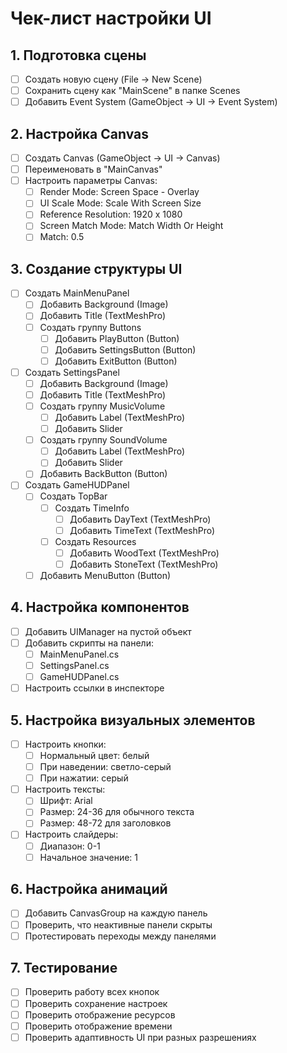 # Чек-лист настройки UI

## 1. Подготовка сцены
- [ ] Создать новую сцену (File -> New Scene)
- [ ] Сохранить сцену как "MainScene" в папке Scenes
- [ ] Добавить Event System (GameObject -> UI -> Event System)

## 2. Настройка Canvas
- [ ] Создать Canvas (GameObject -> UI -> Canvas)
- [ ] Переименовать в "MainCanvas"
- [ ] Настроить параметры Canvas:
  - [ ] Render Mode: Screen Space - Overlay
  - [ ] UI Scale Mode: Scale With Screen Size
  - [ ] Reference Resolution: 1920 x 1080
  - [ ] Screen Match Mode: Match Width Or Height
  - [ ] Match: 0.5

## 3. Создание структуры UI
- [ ] Создать MainMenuPanel
  - [ ] Добавить Background (Image)
  - [ ] Добавить Title (TextMeshPro)
  - [ ] Создать группу Buttons
    - [ ] Добавить PlayButton (Button)
    - [ ] Добавить SettingsButton (Button)
    - [ ] Добавить ExitButton (Button)

- [ ] Создать SettingsPanel
  - [ ] Добавить Background (Image)
  - [ ] Добавить Title (TextMeshPro)
  - [ ] Создать группу MusicVolume
    - [ ] Добавить Label (TextMeshPro)
    - [ ] Добавить Slider
  - [ ] Создать группу SoundVolume
    - [ ] Добавить Label (TextMeshPro)
    - [ ] Добавить Slider
  - [ ] Добавить BackButton (Button)

- [ ] Создать GameHUDPanel
  - [ ] Создать TopBar
    - [ ] Создать TimeInfo
      - [ ] Добавить DayText (TextMeshPro)
      - [ ] Добавить TimeText (TextMeshPro)
    - [ ] Создать Resources
      - [ ] Добавить WoodText (TextMeshPro)
      - [ ] Добавить StoneText (TextMeshPro)
  - [ ] Добавить MenuButton (Button)

## 4. Настройка компонентов
- [ ] Добавить UIManager на пустой объект
- [ ] Добавить скрипты на панели:
  - [ ] MainMenuPanel.cs
  - [ ] SettingsPanel.cs
  - [ ] GameHUDPanel.cs
- [ ] Настроить ссылки в инспекторе

## 5. Настройка визуальных элементов
- [ ] Настроить кнопки:
  - [ ] Нормальный цвет: белый
  - [ ] При наведении: светло-серый
  - [ ] При нажатии: серый
- [ ] Настроить тексты:
  - [ ] Шрифт: Arial
  - [ ] Размер: 24-36 для обычного текста
  - [ ] Размер: 48-72 для заголовков
- [ ] Настроить слайдеры:
  - [ ] Диапазон: 0-1
  - [ ] Начальное значение: 1

## 6. Настройка анимаций
- [ ] Добавить CanvasGroup на каждую панель
- [ ] Проверить, что неактивные панели скрыты
- [ ] Протестировать переходы между панелями

## 7. Тестирование
- [ ] Проверить работу всех кнопок
- [ ] Проверить сохранение настроек
- [ ] Проверить отображение ресурсов
- [ ] Проверить отображение времени
- [ ] Проверить адаптивность UI при разных разрешениях 